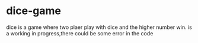 # dice-game

dice is a game where two plaer play with dice and the higher number win.
is a working in progress,there could be some error in the code
